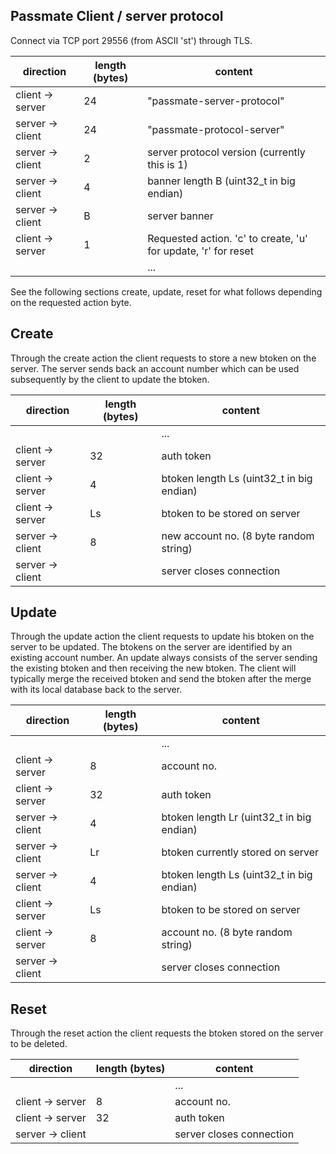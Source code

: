 Passmate Client / server protocol
---------------------------------

Connect via TCP port 29556 (from ASCII 'st') through TLS.

| direction 	   | length (bytes) | content |
| ---------------- | -------------- | ------- |   
| client -> server | 24 			| "passmate-server-protocol" |
| server -> client | 24 			| "passmate-protocol-server" |
| server -> client | 2 				| server protocol version (currently this is 1) |
| server -> client | 4 				| banner length B (uint32_t in big endian) |
| server -> client | B 				| server banner |
| client -> server | 1 				| Requested action. 'c' to create, 'u' for update, 'r' for reset |
|                  |                | ... |

See the following sections create, update, reset for what follows depending on the requested action byte.

## Create

Through the create action the client requests to store a new btoken on the server. The server sends back an account number which can be used subsequently by the client to update the btoken.

| direction        | length (bytes) | content |
| ---------------- | -------------- | ------- |   
|                  |                | ...|
| client -> server | 32             | auth token |
| client -> server | 4              | btoken length Ls (uint32_t in big endian) |
| client -> server | Ls             | btoken to be stored on server |
| server -> client | 8              | new account no. (8 byte random string) |
| server -> client |                | server closes connection |

## Update

Through the update action the client requests to update his btoken on the server to be updated. The btokens on the server are identified by an existing account number. An update always consists of the server sending the existing btoken and then receiving the new btoken. The client will typically merge the received btoken and send the btoken after the merge with its local database back to the server.

| direction        | length (bytes) | content |
| ---------------- | -------------- | ------- |   
|                  |                | ...|
| client -> server | 8              | account no. |
| client -> server | 32             | auth token |
| server -> client | 4              | btoken length Lr (uint32_t in big endian) |
| server -> client | Lr             | btoken currently stored on server |
| server -> client | 4              | btoken length Ls (uint32_t in big endian) |
| client -> server | Ls             | btoken to be stored on server |
| client -> server | 8              | account no. (8 byte random string) |
| server -> client |                | server closes connection |


## Reset

Through the reset action the client requests the btoken stored on the server to be deleted.

| direction        | length (bytes) | content |
| ---------------- | -------------- | ------- |   
|                  |                | ...|
| client -> server | 8              | account no. |
| client -> server | 32             | auth token |
| server -> client |                | server closes connection |